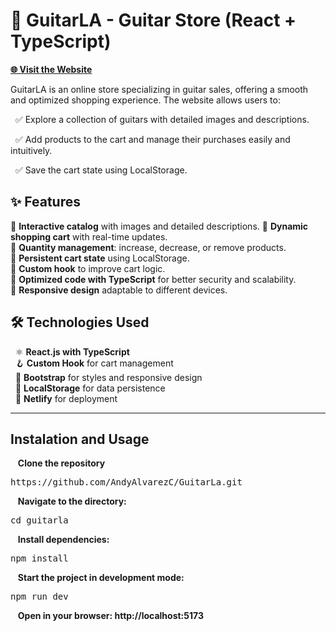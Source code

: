 # **🎸 GuitarLA - Guitar Store (React + TypeScript)**

[**🌐 Visit the Website**](https://chipper-baklava-3e6c68.netlify.app/)

GuitarLA is an online store specializing in guitar sales, offering a smooth and optimized shopping experience. The website allows users to:

  ✅ Explore a collection of guitars with detailed images and descriptions.
  
  ✅ Add products to the cart and manage their purchases easily and intuitively.
  
  ✅ Save the cart state using LocalStorage.

## ✨ Features

🔹 **Interactive catalog** with images and detailed descriptions. 
🔹 **Dynamic shopping cart** with real-time updates.  
🔹 **Quantity management**: increase, decrease, or remove products.  
🔹 **Persistent cart state** using LocalStorage.  
🔹 **Custom hook** to improve cart logic.  
🔹 **Optimized code with TypeScript** for better security and scalability.  
🔹 **Responsive design** adaptable to different devices.  

## 🛠️ Technologies Used

&nbsp;&nbsp;⚛️ **React.js with TypeScript**  
&nbsp;&nbsp;🪝 **Custom Hook** for cart management  
&nbsp;&nbsp;🎨 **Bootstrap** for styles and responsive design  
&nbsp;&nbsp;💾 **LocalStorage** for data persistence  
&nbsp;&nbsp;🚀 **Netlify** for deployment  

______________________________________________________________________________________________________________________________________________________________________________________________________________________

## Instalation and Usage

&nbsp;&nbsp;&nbsp;**Clone the repository**
<pre>https://github.com/AndyAlvarezC/GuitarLa.git</pre>

&nbsp;&nbsp;&nbsp;**Navigate to the directory:**
<pre>cd guitarla</pre>
    
&nbsp;&nbsp;&nbsp;**Install dependencies:**
<pre>npm install</pre>
  
&nbsp;&nbsp;&nbsp;**Start the project in development mode:**
<pre>npm run dev</pre>
    
&nbsp;&nbsp;&nbsp;**Open in your browser: http://localhost:5173**
